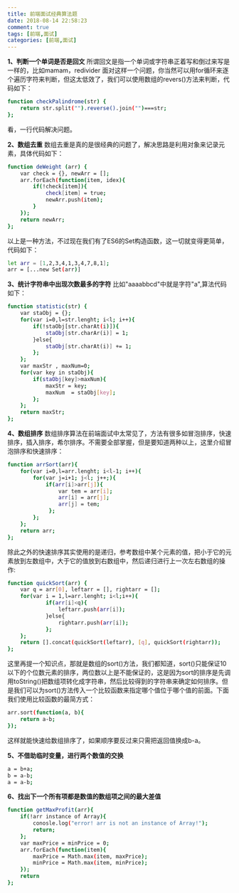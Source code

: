 ```yaml
---
title: 前端面试经典算法题
date: 2018-08-14 22:58:23
comment: true
tags: [前端,面试]
categories: [前端,面试]
---
```

__1、判断一个单词是否是回文__
所谓回文是指一个单词或字符串正着写和倒过来写是一样的，比如mamam，redivider
面对这样一个问题，你当然可以用for循环来逐个遍历字符来判断，但这太低效了，我们可以使用数组的revers()方法来判断，代码如下：
```bash
function checkPalindrome(str) {
    return str.split("").reverse().join("")===str;
};
```
看，一行代码解决问题。

__2、数组去重__
数组去重是真的是很经典的问题了，解决思路是利用对象来记录元素，具体代码如下：
```bash
function deWeight (arr) {
    var check = {}, newArr = [];
    arr.forEach(function(item, idex){
        if(!check[item]){
            check[item] = true;
            newArr.push(item);
        }
    });
    return newArr;
};
```

以上是一种方法，不过现在我们有了ES6的Set构造函数，这一切就变得更简单，代码如下：
```bash
let arr = [1,2,3,4,1,3,4,7,8,1];
arr = [...new Set(arr)]
```

__3、统计字符串中出现次数最多的字符__
比如"aaaabbcd"中就是字符"a",算法代码如下：
```bash
function statistic(str) {
    var staObj = {};
    for(var i=0,l=str.lenght; i<l; i++){
        if(!staObj[str.charAt(i)]){
            staObj[str.charAr(i)] = 1;
        }else{
            staObj[str.charAt(i)] += 1;
        };
    };
    var maxStr , maxNum=0;
    for(var key in staObj){
        if(staObj[key]>maxNum){
            maxStr = key;
            maxNum  = staObj[key];
        };
    };
    return maxStr;
};
```

__4、数组排序__
数组排序算法在前端面试中太常见了，方法有很多如冒泡排序，快速排序，插入排序，希尔排序。不需要全部掌握，但是要知道两种以上，这里介绍冒泡排序和快速排序：
```bash
function arrSort(arr){
    for(var i=0,l=arr.lenght; i<l-1; i++){
        for(var j=i+1; j<l; j++;){
            if(arr[i]>arr[j]){
                var tem = arr[i];
                arr[i] = arr[j];
                arr[j] = tem;
             };
        };
    };
    return arr;
};

```

除此之外的快速排序其实使用的是递归，参考数组中某个元素的值，把小于它的元素放到左数组中，大于它的值放到右数组中，然后递归进行上一次左右数组的操作:
```bash
function quickSort(arr) {
    var q = arr[0], leftarr = [], rightarr = [];
    for(var i = 1,l=arr.lenght; i<l;i++){
            if(arr[i]<q){
                leftarr.push(arr[i]);
            }else{
                rightarr.push(arr[i]);
            };
    };
    return [].concat(quickSort(leftarr), [q], quickSort(rightarr));
};
```

这里再提一个知识点，那就是数组的sort()方法，我们都知道，sort()只能保证10以下的个位数元素的排序，两位数以上是不能保证的，这是因为sort的排序是先调用toString()把数组项转化成字符串，然后比较得到的字符串来确定如何排序。但是我们可以为sort()方法传入一个比较函数来指定哪个值位于哪个值的前面。下面我们使用比较函数的最简方式：
```bash
arr.sort(function(a, b){
    return a-b;
});

```
这样就能快速给数组排序了，如果顺序要反过来只需把返回值换成b-a。

__5、不借助临时变量，进行两个数值的交换__
```bash
a = b+a;
b = a-b;
a = a-b;
```

__6、找出下一个所有项都是数值的数组项之间的最大差值__
```bash
function getMaxProfit(arr){
    if(!arr instance of Array){
        conosle.log("error! arr is not an instance of Array!");
        return;
    };
    var maxPrice = minPrice = 0;
    arr.forEach(function(item){
        maxPrice = Math.max(item, maxPrice);
        minPrice = Math.max(item, minPrice);
    });
    return
};
```

